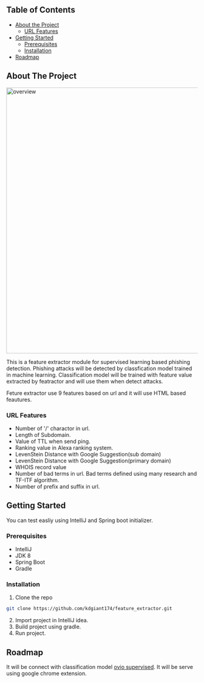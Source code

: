<!-- TABLE OF CONTENTS -->
## Table of Contents

* [About the Project](#about-the-project)
  * [URL Features](#url-features)
* [Getting Started](#getting-started)
  * [Prerequisites](#prerequisites)
  * [Installation](#installation)
* [Roadmap](#roadmap)


<!-- ABOUT THE PROJECT -->
## About The Project

<img width="700" alt="overview" src="https://user-images.githubusercontent.com/11645367/63321644-4f847880-c35c-11e9-916e-8cf3cc3e7056.png">

This is a feature extractor module for supervised learning based phishing detection.
Phishing attacks will be detected by classfication model trained in machine learning.
Classification model will be trained with feature value extracted by featractor and will use them when detect attacks.

Feture extractor use 9 features based on url and it will use HTML based feautures.


### URL Features
* Number of '/' charactor in url.
* Length of Subdomain.
* Value of TTL when send ping.
* Ranking value in Alexa ranking system.
* LevenStein Distance with Google Suggestion(sub domain)
* LevenStein Distance with Google Suggestion(primary domain)
* WHOIS record value
* Number of bad terms in url. Bad terms defined using many research and TF-ITF algorithm.
* Number of prefix and suffix in url.



<!-- GETTING STARTED -->
## Getting Started

You can test easliy using IntelliJ and Spring boot initializer.

### Prerequisites

* IntelliJ
* JDK 8
* Spring Boot
* Gradle

### Installation

1. Clone the repo
```sh
git clone https://github.com/kdgiant174/feature_extractor.git
```
2. Import project in IntelliJ idea.
3. Build project using gradle.
4. Run project.


<!-- ROADMAP -->
## Roadmap

It will be connect with classification model [ovio supervised](https://github.com/kdgiant174/ovio_supervised). It will be serve using google chrome extension.